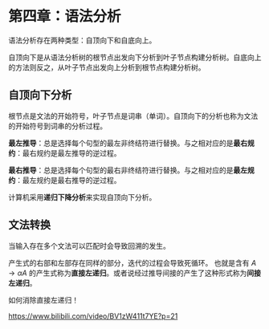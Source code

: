 # 第四章：语法分析
 
语法分析存在两种类型：自顶向下和自底向上。

自顶向下是从语法分析树的根节点出发向下分析到叶子节点构建分析树。自底向上的方法则反之，从叶子节点出发向上分析到根节点构建分析树。

## 自顶向下分析

根节点是文法的开始符号，叶子节点是词串（单词）。自顶向下的分析也称为文法的开始符号到词串的分析过程。

**最左推导**：总是选择每个句型的最左非终结符进行替换。与之相对应的是**最右规约**：最右规约是最左推导的逆过程。

**最右推导**：总是选择每个句型的最右非终结符进行替换。与之相对应的是**最左规约**：最左规约是最右推导的逆过程。

计算机采用**递归下降分析**来实现自顶向下分析。

## 文法转换

当输入存在多个文法可以匹配时会导致回溯的发生。

产生式的右部和左部存在同样的部分，迭代的过程会导致死循环。
也就是含有 $A \rightarrow \alpha A$ 的产生式称为**直接左递归**。或者说经过推导间接的产生了这种形式称为**间接左递归**。

如何消除直接左递归！
 

https://www.bilibili.com/video/BV1zW411t7YE?p=21